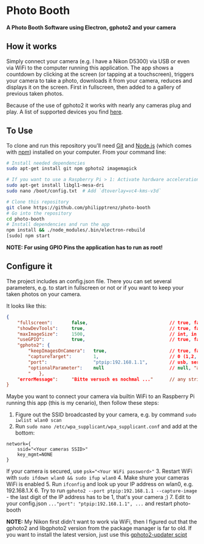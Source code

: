 # Photo Booth

**A Photo Booth Software using Electron, gphoto2 and your camera**

## How it works

Simply connect your camera (e.g. I have a Nikon D5300) via USB or even via WiFi to the computer running this application. The app shows a countdown by clicking at the screen (or tapping at a touchscreen), triggers your camera to take a photo, downloads it from your camera, reduces and displays it on the screen. First in fullscreen, then added to a gallery of previous taken photos.

Because of the use of gphoto2 it works with nearly any cameras plug and play. A list of supported devices you find [here](http://gphoto.org/proj/libgphoto2/support.php).

## To Use

To clone and run this repository you'll need [Git](https://git-scm.com) and [Node.js](https://nodejs.org/en/download/) (which comes with [npm](http://npmjs.com)) installed on your computer. From your command line:

```bash
# Install needed dependencies
sudo apt-get install git npm gphoto2 imagemagick

# If you want to use a Raspberry Pi > 1: Activate hardware acceleration
sudo apt-get install libgl1-mesa-dri
sudo nano /boot/config.txt 	# Add `dtoverlay=vc4-kms-v3d`

# Clone this repository
git clone https://github.com/philipptrenz/photo-booth
# Go into the repository
cd photo-booth
# Install dependencies and run the app
npm install && ./node_modules/.bin/electron-rebuild
[sudo] npm start
```
**NOTE: For using GPIO Pins the application has to run as root!**

## Configure it

The project includes an config.json file. There you can set several parameters, e.g. to start in fullscreen or not or if you want to keep your taken photos on your camera.

It looks like this:

```json
{
	"fullscreen": 		false,								// true, false
	"showDevTools": 	true,								// true, false
	"maxImageSize": 	1500,								// int, in pixels
	"useGPIO": 			true,								// true, false
	"gphoto2": {
		"keepImagesOnCamera": 	true,						// true, false
		"captureTarget": 		1,							// 0 (1,2, ...), depends on camera
		"port":					"ptpip:192.168.1.1",		// usb, serial, ptpip, ptpip:<IP-Address>, ...
		"optionalParameter": 	null						// null, "any gphoto2 parameter"
		"	},
	"errorMessage": 	"Bitte versuch es nochmal ..."		// any string
}
```

Maybe you want to connect your camera via builtin WiFi to an Raspberry Pi running this app (this is my cenario), then follow these steps:

1. Figure out the SSID broadcasted by your camera, e.g. by command `sudo iwlist wlan0 scan`
2. Run `sudo nano /etc/wpa_supplicant/wpa_supplicant.conf` and add at the bottom:
```
network={
    ssid="<Your cameras SSID>"
    key_mgmt=NONE
}
```
If your camera is secured, use `psk="<Your WiFi password>"`
3. Restart WiFi with `sudo ifdown wlan0 && sudo ifup wlan0`
4. Make shure your cameras WiFi is enabled
5. Run `ifconfig` and look up your IP address on wlan0, e.g. 192.168.1.X
6. Try to run `gphoto2 --port ptpip:192.168.1.1 --capture-image` - the last digit of the IP address has to be 1, that's your camera ;)
7. Edit to your config.json `..."port": "ptpip:192.168.1.1", ...` and restart photo-booth

**NOTE:** My Nikon first didn't want to work via WiFi, then I figured out that the  gphoto2 and libgphoto2 version from the package manager is far to old. If you want to install the latest version, just use this [gphoto2-updater scipt](https://github.com/gonzalo/gphoto2-updater)